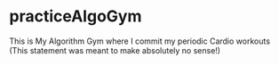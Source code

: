 # practiceAlgoGym
  This is My Algorithm Gym where I commit my periodic Cardio workouts (This statement was meant to make absolutely no sense!) 
